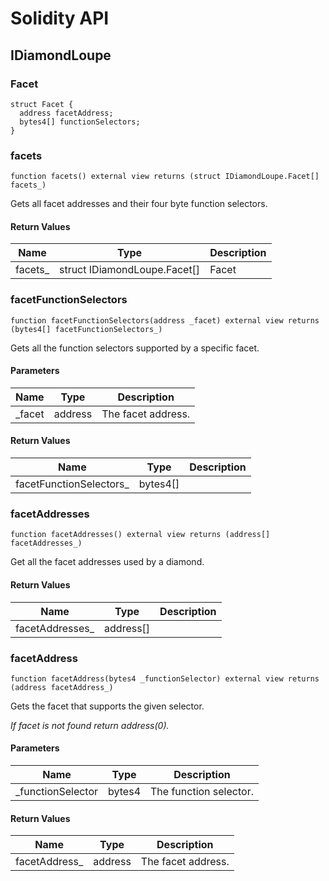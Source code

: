 # Solidity API

## IDiamondLoupe

### Facet

```solidity
struct Facet {
  address facetAddress;
  bytes4[] functionSelectors;
}
```

### facets

```solidity
function facets() external view returns (struct IDiamondLoupe.Facet[] facets_)
```

Gets all facet addresses and their four byte function selectors.

#### Return Values

| Name | Type | Description |
| ---- | ---- | ----------- |
| facets_ | struct IDiamondLoupe.Facet[] | Facet |

### facetFunctionSelectors

```solidity
function facetFunctionSelectors(address _facet) external view returns (bytes4[] facetFunctionSelectors_)
```

Gets all the function selectors supported by a specific facet.

#### Parameters

| Name | Type | Description |
| ---- | ---- | ----------- |
| _facet | address | The facet address. |

#### Return Values

| Name | Type | Description |
| ---- | ---- | ----------- |
| facetFunctionSelectors_ | bytes4[] |  |

### facetAddresses

```solidity
function facetAddresses() external view returns (address[] facetAddresses_)
```

Get all the facet addresses used by a diamond.

#### Return Values

| Name | Type | Description |
| ---- | ---- | ----------- |
| facetAddresses_ | address[] |  |

### facetAddress

```solidity
function facetAddress(bytes4 _functionSelector) external view returns (address facetAddress_)
```

Gets the facet that supports the given selector.

_If facet is not found return address(0)._

#### Parameters

| Name | Type | Description |
| ---- | ---- | ----------- |
| _functionSelector | bytes4 | The function selector. |

#### Return Values

| Name | Type | Description |
| ---- | ---- | ----------- |
| facetAddress_ | address | The facet address. |

